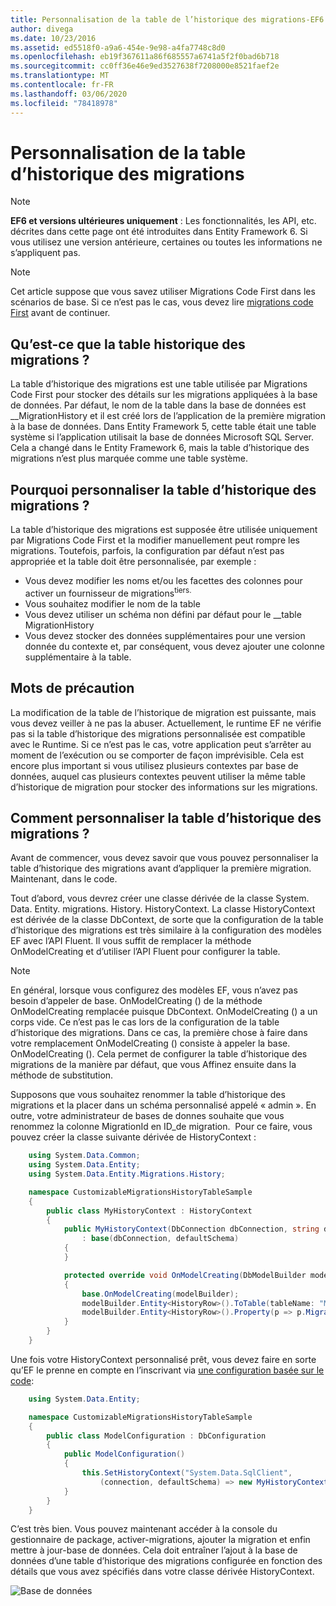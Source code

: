 ```yaml
---
title: Personnalisation de la table de l’historique des migrations-EF6
author: divega
ms.date: 10/23/2016
ms.assetid: ed5518f0-a9a6-454e-9e98-a4fa7748c8d0
ms.openlocfilehash: eb19f367611a86f685557a6741a5f2f0bad6b718
ms.sourcegitcommit: cc0ff36e46e9ed3527638f7208000e8521faef2e
ms.translationtype: MT
ms.contentlocale: fr-FR
ms.lasthandoff: 03/06/2020
ms.locfileid: "78418978"
---
```

# <a name="customizing-the-migrations-history-table"></a>Personnalisation de la table d’historique des migrations
> [!NOTE]
> **EF6 et versions ultérieures uniquement** : Les fonctionnalités, les API, etc. décrites dans cette page ont été introduites dans Entity Framework 6. Si vous utilisez une version antérieure, certaines ou toutes les informations ne s’appliquent pas.

> [!NOTE]
> Cet article suppose que vous savez utiliser Migrations Code First dans les scénarios de base. Si ce n’est pas le cas, vous devez lire [migrations code First](~/ef6/modeling/code-first/migrations/index.md) avant de continuer.

## <a name="what-is-migrations-history-table"></a>Qu’est-ce que la table historique des migrations ?

La table d’historique des migrations est une table utilisée par Migrations Code First pour stocker des détails sur les migrations appliquées à la base de données. Par défaut, le nom de la table dans la base de données est \_\_MigrationHistory et il est créé lors de l’application de la première migration à la base de données. Dans Entity Framework 5, cette table était une table système si l’application utilisait la base de données Microsoft SQL Server. Cela a changé dans le Entity Framework 6, mais la table d’historique des migrations n’est plus marquée comme une table système.

## <a name="why-customize-migrations-history-table"></a>Pourquoi personnaliser la table d’historique des migrations ?

La table d’historique des migrations est supposée être utilisée uniquement par Migrations Code First et la modifier manuellement peut rompre les migrations. Toutefois, parfois, la configuration par défaut n’est pas appropriée et la table doit être personnalisée, par exemple :

-   Vous devez modifier les noms et/ou les facettes des colonnes pour activer un fournisseur de migrations<sup>tiers.</sup>
-   Vous souhaitez modifier le nom de la table
-   Vous devez utiliser un schéma non défini par défaut pour le \_\_table MigrationHistory
-   Vous devez stocker des données supplémentaires pour une version donnée du contexte et, par conséquent, vous devez ajouter une colonne supplémentaire à la table.

## <a name="words-of-precaution"></a>Mots de précaution

La modification de la table de l’historique de migration est puissante, mais vous devez veiller à ne pas la abuser. Actuellement, le runtime EF ne vérifie pas si la table d’historique des migrations personnalisée est compatible avec le Runtime. Si ce n’est pas le cas, votre application peut s’arrêter au moment de l’exécution ou se comporter de façon imprévisible. Cela est encore plus important si vous utilisez plusieurs contextes par base de données, auquel cas plusieurs contextes peuvent utiliser la même table d’historique de migration pour stocker des informations sur les migrations.

## <a name="how-to-customize-migrations-history-table"></a>Comment personnaliser la table d’historique des migrations ?

Avant de commencer, vous devez savoir que vous pouvez personnaliser la table d’historique des migrations avant d’appliquer la première migration. Maintenant, dans le code.

Tout d’abord, vous devrez créer une classe dérivée de la classe System. Data. Entity. migrations. History. HistoryContext. La classe HistoryContext est dérivée de la classe DbContext, de sorte que la configuration de la table d’historique des migrations est très similaire à la configuration des modèles EF avec l’API Fluent. Il vous suffit de remplacer la méthode OnModelCreating et d’utiliser l’API Fluent pour configurer la table.

>[!NOTE]
> En général, lorsque vous configurez des modèles EF, vous n’avez pas besoin d’appeler de base. OnModelCreating () de la méthode OnModelCreating remplacée puisque DbContext. OnModelCreating () a un corps vide. Ce n’est pas le cas lors de la configuration de la table d’historique des migrations. Dans ce cas, la première chose à faire dans votre remplacement OnModelCreating () consiste à appeler la base. OnModelCreating (). Cela permet de configurer la table d’historique des migrations de la manière par défaut, que vous Affinez ensuite dans la méthode de substitution.

Supposons que vous souhaitez renommer la table d’historique des migrations et la placer dans un schéma personnalisé appelé « admin ». En outre, votre administrateur de bases de donnes souhaite que vous renommez la colonne MigrationId en ID\_de migration.  Pour ce faire, vous pouvez créer la classe suivante dérivée de HistoryContext :

``` csharp
    using System.Data.Common;
    using System.Data.Entity;
    using System.Data.Entity.Migrations.History;

    namespace CustomizableMigrationsHistoryTableSample
    {
        public class MyHistoryContext : HistoryContext
        {
            public MyHistoryContext(DbConnection dbConnection, string defaultSchema)
                : base(dbConnection, defaultSchema)
            {
            }

            protected override void OnModelCreating(DbModelBuilder modelBuilder)
            {
                base.OnModelCreating(modelBuilder);
                modelBuilder.Entity<HistoryRow>().ToTable(tableName: "MigrationHistory", schemaName: "admin");
                modelBuilder.Entity<HistoryRow>().Property(p => p.MigrationId).HasColumnName("Migration_ID");
            }
        }
    }
```

Une fois votre HistoryContext personnalisé prêt, vous devez faire en sorte qu’EF le prenne en compte en l’inscrivant via [une configuration basée sur le code](https://msdn.com/data/jj680699):

``` csharp
    using System.Data.Entity;

    namespace CustomizableMigrationsHistoryTableSample
    {
        public class ModelConfiguration : DbConfiguration
        {
            public ModelConfiguration()
            {
                this.SetHistoryContext("System.Data.SqlClient",
                    (connection, defaultSchema) => new MyHistoryContext(connection, defaultSchema));
            }
        }
    }
```

C’est très bien. Vous pouvez maintenant accéder à la console du gestionnaire de package, activer-migrations, ajouter la migration et enfin mettre à jour-base de données. Cela doit entraîner l’ajout à la base de données d’une table d’historique des migrations configurée en fonction des détails que vous avez spécifiés dans votre classe dérivée HistoryContext.

![Base de données](~/ef6/media/database.png)
